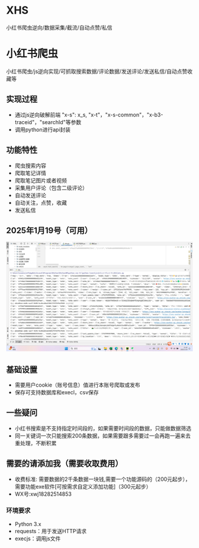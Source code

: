 # XHS
小红书爬虫逆向/数据采集/截流/自动点赞/私信
# 小红书爬虫
小红书爬虫/js逆向实现/可抓取搜索数据/评论数据/发送评论/发送私信/自动点赞收藏等
## 实现过程
- 通过js逆向破解前端 "x-s": x_s, "x-t"，"x-s-common"，"x-b3-traceid"，"searchId"等参数
- 调用python进行api封装
## 功能特性
- 爬虫搜索内容
- 爬取笔记详情
- 爬取笔记图片或者视频
- 采集用户评论（包含二级评论）
- 自动发送评论
- 自动关注，点赞，收藏
- 发送私信
## 2025年1月19号（可用）
![image](https://github.com/uesrsxwj/XHS/blob/main/%E5%B0%8F%E7%BA%A2%E4%B9%A6%E5%B1%95%E7%A4%BA%E5%9B%BE.png)
## 基础设置
- 需要用户cookie（账号信息）值进行本账号爬取或发布
- 保存可支持数据库和execl，csv保存
## 一些疑问
- 小红书搜索是不支持指定时间段的，如果需要时间段的数据，只能做数据筛选
- 同一关键词一次只能搜索200条数据，如果需要跟多需要过一会再跑一遍来去重处理，不断积累
## 需要的请添加我（需要收取费用）
- 收费标准: 需要数据的2千条数据一块钱,需要一个功能源码的（200元起步），需要功能exe软件[可按需求自定义添加功能]（300元起步）
- WX号:xwj18282514853
### 环境要求
- Python 3.x
- requests：用于发送HTTP请求
- execjs：调用js文件
